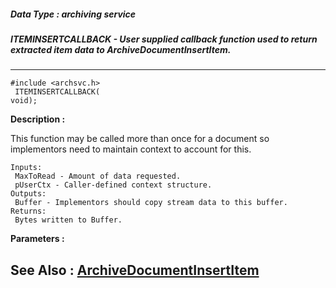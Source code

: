 ##### Data Type : archiving service
##### ITEMINSERTCALLBACK - User supplied callback function used to return extracted item data to ArchiveDocumentInsertItem.
---
```
#include <archsvc.h>
 ITEMINSERTCALLBACK(
void);
```
**Description :**

This function may be called more than once for a document so implementors need 
to maintain context to account for this.

	Inputs:
	 MaxToRead - Amount of data requested.
	 pUserCtx - Caller-defined context structure.
	Outputs:
	 Buffer - Implementors should copy stream data to this buffer.  
	Returns:
	 Bytes written to Buffer.

**Parameters :**



**See Also :**
[ArchiveDocumentInsertItem](/domino-c-api-docs/reference/Func/ArchiveDocumentInsertItem)
---
